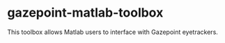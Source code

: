 # gazepoint-matlab-toolbox
This toolbox allows Matlab users to interface with Gazepoint eyetrackers.
